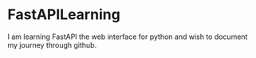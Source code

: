# FastAPILearning
I am learning FastAPI the web interface for python and wish to document my journey through github.
